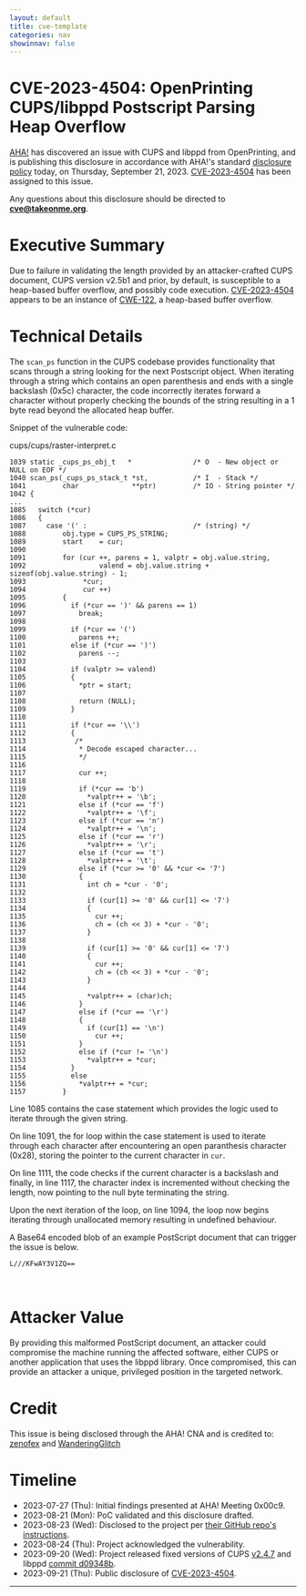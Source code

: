 ```yaml
---
layout: default
title: cve-template
categories: nav
showinnav: false
---
```

# CVE-2023-4504: OpenPrinting CUPS/libppd Postscript Parsing Heap Overflow

[AHA!] has discovered an issue with CUPS and libppd from OpenPrinting, and is publishing
this disclosure in accordance with AHA!'s standard [disclosure policy] today,
on Thursday, September 21, 2023. [CVE-2023-4504] has been assigned to this issue.

Any questions about this disclosure should be directed to
**cve@takeonme.org**.

# Executive Summary

Due to failure in validating the length provided by an attacker-crafted CUPS document, CUPS version v2.5b1 and prior, by default, is susceptible to a heap-based buffer overflow, and possibly code execution. [CVE-2023-4504] appears to be an instance of [CWE-122], a heap-based buffer overflow.

# Technical Details

The `scan_ps` function in the CUPS codebase provides functionality that scans through a string looking for the next Postscript object. When iterating through a string which contains an open parenthesis and ends with a single backslash (0x5c) character, the code incorrectly iterates forward a character without properly checking the bounds of the string resulting in a 1 byte read beyond the allocated heap buffer. 

Snippet of the vulnerable code:

cups/cups/raster-interpret.c
```
1039 static _cups_ps_obj_t   *               /* O  - New object or NULL on EOF */
1040 scan_ps(_cups_ps_stack_t *st,           /* I  - Stack */
1041         char             **ptr)         /* IO - String pointer */
1042 {
...
1085   switch (*cur)
1086   {
1087     case '(' :                          /* (string) */
1088         obj.type = CUPS_PS_STRING;
1089         start    = cur;
1090
1091         for (cur ++, parens = 1, valptr = obj.value.string,
1092                  valend = obj.value.string + sizeof(obj.value.string) - 1;
1093              *cur;
1094              cur ++)
1095         {
1096           if (*cur == ')' && parens == 1)
1097             break;
1098
1099           if (*cur == '(')
1100             parens ++;
1101           else if (*cur == ')')
1102             parens --;
1103
1104           if (valptr >= valend)
1105           {
1106             *ptr = start;
1107
1108             return (NULL);
1109           }
1110
1111           if (*cur == '\\')
1112           {
1113            /*
1114             * Decode escaped character...
1115             */
1116
1117             cur ++;
1118
1119             if (*cur == 'b')
1120               *valptr++ = '\b';
1121             else if (*cur == 'f')
1122               *valptr++ = '\f';
1123             else if (*cur == 'n')
1124               *valptr++ = '\n';
1125             else if (*cur == 'r')
1126               *valptr++ = '\r';
1127             else if (*cur == 't')
1128               *valptr++ = '\t';
1129             else if (*cur >= '0' && *cur <= '7')
1130             {
1131               int ch = *cur - '0';
1132
1133               if (cur[1] >= '0' && cur[1] <= '7')
1134               {
1135                 cur ++;
1136                 ch = (ch << 3) + *cur - '0';
1137               }
1138
1139               if (cur[1] >= '0' && cur[1] <= '7')
1140               {
1141                 cur ++;
1142                 ch = (ch << 3) + *cur - '0';
1143               }
1144
1145               *valptr++ = (char)ch;
1146             }
1147             else if (*cur == '\r')
1148             {
1149               if (cur[1] == '\n')
1150                 cur ++;
1151             }
1152             else if (*cur != '\n')
1153               *valptr++ = *cur;
1154           }
1155           else
1156             *valptr++ = *cur;
1157         }
```

Line 1085 contains the case statement which provides the logic used to iterate through the given string.

On line 1091, the for loop within the case statement is used to iterate through each character after encountering an open paranthesis character (0x28), storing the pointer to the current character in `cur`.

On line 1111, the code checks if the current character is a backslash and finally, in line 1117, the character index is incremented without checking the length, now pointing to the null byte terminating the string. 

Upon the next iteration of the loop, on line 1094, the loop now begins iterating through unallocated memory resulting in undefined behaviour.

A Base64 encoded blob of an example PostScript document that can trigger the issue is below.

```
L///KFwAY3V1ZQ==
```

<br/>

# Attacker Value

By providing this malformed PostScript document, an attacker could compromise the machine running the affected software, either CUPS or another application that uses the libppd library. Once compromised, this can provide an attacker a unique, privileged position in the targeted network.

# Credit

This issue is being disclosed through the AHA! CNA and is credited to: [zenofex](https://mastodon.social/@zenofex) and [WanderingGlitch](https://infosec.exchange/@WanderingGlitch)

# Timeline

* 2023-07-27 (Thu): Initial findings presented at AHA! Meeting 0x00c9.
* 2023-08-21 (Mon): PoC validated and this disclosure drafted.
* 2023-08-23 (Wed): Disclosed to the project per [their GitHub repo's instructions](https://github.com/OpenPrinting/cups/security).
* 2023-08-24 (Thu): Project acknowledged the vulnerability.
* 2023-09-20 (Wed): Project released fixed versions of CUPS [v2.4.7](https://github.com/OpenPrinting/cups/releases/tag/v2.4.7) and libppd [commit d09348b](https://github.com/OpenPrinting/libppd/commit/d09348b81150df69420848f7b978951e15a6a77b).
* 2023-09-21 (Thu): Public disclosure of [CVE-2023-4504].

----

[CVE-2023-4504]: https://takeonme.org/cves/CVE-2023-4504.html
[disclosure policy]: https://takeonme.org/cve.html
[AHA!]: https://takeonme.org/
[CWE-122]: https://cwe.mitre.org/data/definitions/122.html

